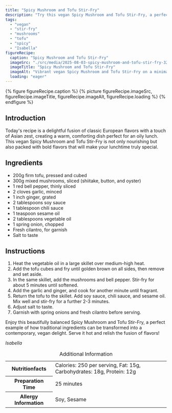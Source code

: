 ```yaml
---
title: "Spicy Mushroom and Tofu Stir-Fry"
description: "Try this vegan Spicy Mushroom and Tofu Stir-Fry, a perfect blend of European and Asian flavors for a warm, comforting lunch. Ready in minutes and packed with flavor!"
tags:
  - "vegan"
  - "stir-fry"
  - "mushrooms"
  - "tofu"
  - "spicy"
  - "Isabella"
figureRecipe: 
  caption: "Spicy Mushroom and Tofu Stir-Fry"
  imageSrc: "./src/media/2025-08-03-spicy-mushroom-and-tofu-stir-fry-3246.png"
  imageTitle: "Spicy Mushroom and Tofu Stir-Fry"
  imageAlt: "Vibrant vegan Spicy Mushroom and Tofu Stir-Fry on a minimalist table, featuring golden tofu, mixed mushrooms, and fresh garnishes."
  loading: "eager"
---
```


{% figure figureRecipe.caption %}
{% picture figureRecipe.imageSrc, figureRecipe.imageTitle, figureRecipe.imageAlt, figureRecipe.loading %}
{% endfigure %}

## Introduction

Today's recipe is a delightful fusion of classic European flavors with a touch of Asian zest, creating a warm, comforting dish perfect for an oily lunch. This vegan Spicy Mushroom and Tofu Stir-Fry is not only nourishing but also packed with bold flavors that will make your lunchtime truly special.

## Ingredients

- 200g firm tofu, pressed and cubed
- 300g mixed mushrooms, sliced (shiitake, button, and oyster)
- 1 red bell pepper, thinly sliced
- 2 cloves garlic, minced
- 1 inch ginger, grated
- 2 tablespoons soy sauce
- 1 tablespoon chili sauce
- 1 teaspoon sesame oil
- 2 tablespoons vegetable oil
- 1 spring onion, chopped
- Fresh cilantro, for garnish
- Salt to taste

## Instructions

1. Heat the vegetable oil in a large skillet over medium-high heat.
2. Add the tofu cubes and fry until golden brown on all sides, then remove and set aside.
3. In the same skillet, add the mushrooms and bell pepper. Stir-fry for about 5 minutes until softened.
4. Add the garlic and ginger, and cook for another minute until fragrant.
5. Return the tofu to the skillet. Add soy sauce, chili sauce, and sesame oil. Mix well and stir-fry for a further 2-3 minutes.
6. Adjust salt to taste.
7. Garnish with spring onions and fresh cilantro before serving.

Enjoy this beautifully balanced Spicy Mushroom and Tofu Stir-Fry, a perfect example of how traditional ingredients can be transformed into a contemporary, vegan delight. Serve it hot and relish the fusion of flavors!

*Isabella*

<table><caption class='sr-only'>Additional Information</caption><tr><th>Nutritionfacts</th><td>Calories: 250 per serving, Fat: 15g, Carbohydrates: 18g, Protein: 12g&nbsp;</td></tr><tr><th>Preparation Time</th><td>25 minutes&nbsp;</td></tr><tr><th>Allergy Information</th><td>Soy, Sesame&nbsp;</td></tr></table>

